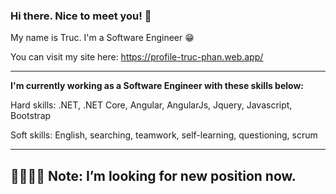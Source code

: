### Hi there. Nice to meet you! 👋

My name is Truc. I'm a Software Engineer 😁

You can visit my site here: https://profile-truc-phan.web.app/

<hr>

**I'm currently working as a Software Engineer with these skills below:**

Hard skills: .NET, .NET Core, Angular, AngularJs, Jquery, Javascript, Bootstrap

Soft skills: English, searching, teamwork, self-learning, questioning, scrum 

<hr>

<h2>🌟🌟🌟🌟 Note: I’m looking for new position now. </h2> 
<!--
**phananhtruc98/phananhtruc98** is a ✨ _special_ ✨ repository because its `README.md` (this file) appears on your GitHub profile.

Here are some ideas to get you started:

- 🔭 I’m currently working on ...
- 🌱 I’m currently learning ...
- 👯 I’m looking to collaborate on ...
- 🤔 I’m looking for help with ...
- 💬 Ask me about ...
- 📫 How to reach me: ...
- 😄 Pronouns: ...
- ⚡ Fun fact: ...
-->
